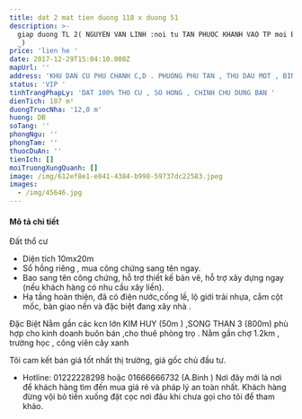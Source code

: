 ```yaml
---
title: dat 2 mat tien duong 118 x duong 51
description: >-
  giap duong TL 2( NGUYEN VAN LINH :noi tu TAN PHUOC KHANH VAO TP moi BINH DUONG
  _)
price: 'lien he '
date: 2017-12-29T15:04:10.000Z
mapUrl: ''
address: 'KHU DAN CU PHU CHANH C,D . PHUONG PHU TAN , THU DAU MOT , BINH DUONG '
status: 'VIP '
tinhTrangPhapLy: 'DAT 100% THO CU , SO HONG , CHINH CHU DUNG BAN '
dienTich: 187 m²
duongTruocNha: '12,0 m'
huong: DB
soTang: ''
phongNgu: ''
phongTam: ''
thuocDuAn: ''
tienIch: []
moiTruongXungQuanh: []
image: /img/612ef8e1-e041-4384-b998-59737dc22583.jpeg
images:
  - /img/45646.jpg
---
```

#### Mô tả chi tiết

  Đất thổ cư  

* Diện tích 10mx20m
* Sổ hồng riêng , mua công chứng sang tên ngay. 
* Bao sang tên công chứng, hỗ trợ thiết kế bản vẽ, hỗ trợ xây dựng ngay (nếu khách hàng có nhu cầu xây liền). 
* Hạ tầng hoàn thiện, đã có điện nước,cống lề, lộ giới trải nhựa, cắm cột mốc, bàn giao nền và đặc biệt đang xây nhà . 

Đặc Biệt 
Nằm gần các kcn lớn KIM HUY (50m ) ,SONG THAN 3 (800m) phù hợp cho kinh doanh buôn bán ,cho thuê phòng trọ . 
Nằm gần chợ 1.2km , trường học , công viên cây xanh

Tôi cam kết bán giá tốt nhất thị trường, giá gốc chủ đầu tư. 

* Hotline: 01222228298 hoặc 01666666732 (A.Binh )
  Nơi đây mới là nơi để khách hàng tìm đến mua giá rẻ và pháp lý an toàn nhất. Khách hàng đừng vội bỏ tiền xuống đặt cọc nơi đâu khi chưa gọi cho tôi để tham khảo.
